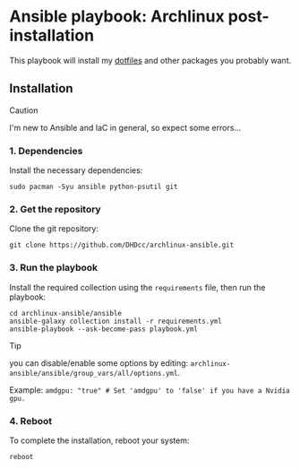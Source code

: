 # Ansible playbook: Archlinux post-installation

This playbook will install my [dotfiles](https://github.com/DHDcc/MyHyprland) and other packages you probably want.


## Installation

> [!CAUTION]
> I'm new to Ansible and IaC in general, so expect some errors...

### 1. Dependencies
Install the necessary dependencies:
```
sudo pacman -Syu ansible python-psutil git
```

### 2. Get the repository
Clone the git repository:
```
git clone https://github.com/DHDcc/archlinux-ansible.git
```

### 3. Run the playbook
Install the required collection using the ```requirements``` file, then run the playbook:
```
cd archlinux-ansible/ansible
ansible-galaxy collection install -r requirements.yml
ansible-playbook --ask-become-pass playbook.yml
```
> [!TIP]
> you can disable/enable some options by editing: ```archlinux-ansible/ansible/group_vars/all/options.yml```.
> 
> Example: ```amdgpu: "true" # Set 'amdgpu' to 'false' if you have a Nvidia gpu.```

### 4. Reboot
To complete the installation, reboot your system:
```
reboot
```
